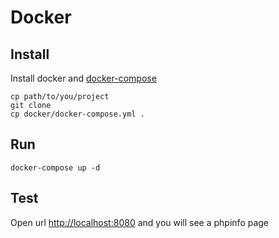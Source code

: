 # Docker

## Install
Install docker and [docker-compose](https://docs.docker.com/compose/install/)

```
cp path/to/you/project
git clone
cp docker/docker-compose.yml .
```

## Run
```
docker-compose up -d
```

## Test
Open url [http://localhost:8080](http://localhost:8080) and you will see a phpinfo page

